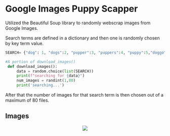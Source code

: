 # Google Images Puppy Scapper

Utilized the Beautiful Soup library to randomly webscrap images from Google Images.

Search terms are defined in a dictionary and then one is randomly chosen by key term value. 
```Python
SEARCH= {"dog": 1, "dogs":2, "pupper":3, "puppers":4, "puppy":5,"doggo":6, "doggie:":7, "cute dogs":8, "small puppies":9, "puppies":10, "doggies":11}
```

```Python
#A portion of download_images()
 def download_images():
     data = random.choice(list(SEARCH))
     print(f"searching for {data}")
     num_images = randint(1,80)
     print('searching...')
```
After that the number of images for that search term is then chosen out of a maximum of 80 files. 

## Images

<p align="center"><img src="https://github.com/elianalopez/Web-Scraping-Projects-with-Python/blob/main/Weather-Forecast-Web-Scraper/Images/dogfolder.PNG"></p>
